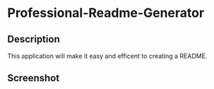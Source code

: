# Professional-Readme-Generator

## Description

This application will make it easy and efficent to creating a README.

## Screenshot


